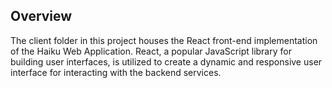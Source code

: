 ## Overview

The client folder in this project houses the React front-end implementation of the Haiku Web Application. React, a popular JavaScript library for building user interfaces, is utilized to create a dynamic and responsive user interface for interacting with the backend services.
